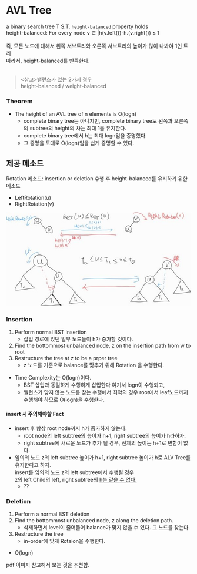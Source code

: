 # AVL Tree
a binary search tree T S.T. `height-balanced` property holds    
height-balanced: For every node v ∈ |h(v.left())-h.(v.right()) ≤ 1    
<br>
즉, 모든 노드에 대해서 왼쪽 서브트리와 오른쪽 서브트리의 높이가 많이 나봐야 1인 트리    
따라서, height-balanced를 만족한다.    
<br>
> <참고>밸런스가 있는 2가지 경우    
> height-balanced / weight-balanced

### Theorem
- The height of an AVL tree of n elements is O(logn)
    - complete binary tree는 아니지만, complete binary tree도 왼쪽과 오른쪽의 subtree의 height의 차는 최대 1을 유지한다.
    - complete binary tree에서 h는 최대 logn임을 증명했다.
    - 그 증명을 토대로 O(logn)임을 쉽게 증명할 수 있다.

## 제공 메소드
Rotation 메소드: insertion or deletion 수행 후 height-balanced를 유지하기 위한 메소드
- LeftRotation(u)
- RightRotation(v)    

![Rotation](./img/Rotation.JPG)

### Insertion
1. Perform normal BST insertion
    - 삽입 경로에 있던 일부 노드들이 h가 증가할 것이다.
2. Find the bottommost unbalanced node, z on the insertion path from w to root
3. Restructure the tree at z to be a prper tree
    - z 노드를 기준으로 balance를 맞추기 위해 Rotation 을 수행한다.
- Time Complexity는 O(logn)이다.
    - BST 삽입과 동일하게 수행하게 삽입한다 여기서 logn이 수행되고,
    - 밸런스가 맞지 않는 노드를 찾는 수행에서 최악의 경우 root에서 leaf노드까지 수행해야 하므로 O(logn)을 수행한다.
#### insert 시 주의해야할 Fact
- insert 후 항상 root node까지 h가 증가하지 않는다.
    - root node의 left subtree의 높이가 h+1, right subtree의 높이가 h라하자.
    - right subtree에 새로운 노드가 추가 될 경우, 전체의 높이는 h+1로 변함이 없다.
- 임의의 노드 z의 left subtree 높이가 h+1, right subtree 높이가 h로 ALV Tree를 유지한다고 하자.    
insert를 임의의 노드 z의 left subtree에서 수행될 경우    
z의 left Child의 left, right subtree의 <u>h는 같을 수 없다.</u>
    - ??
### Deletion
1. Perform a normal BST deletion
2. Find the bottommost unbalanced node, z along the deletion path.
    - 삭제하면서 level이 줄어들어 balance가 맞지 않을 수 있다. 그 노드를 찾는다.
3. Restructure the tree
    - in-order에 맞게 Rotaion을 수행한다.
- O(logn)

pdf 이미지 참고해서 보는 것을 추천함.